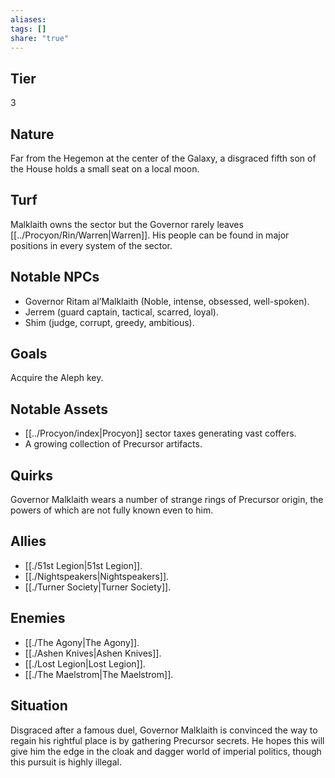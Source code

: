 ```yaml
---
aliases: 
tags: []
share: "true"
---
```

## Tier

3

## Nature

Far from the Hegemon at the center of the Galaxy, a disgraced fifth son of the House holds a small seat on a local moon.

## Turf

Malklaith owns the sector but the Governor rarely leaves [[../Procyon/Rin/Warren|Warren]]. His people can be found in major positions in every system of the sector.

## Notable NPCs

- Governor Ritam al’Malklaith (Noble, intense, obsessed, well-spoken).
- Jerrem (guard captain, tactical, scarred, loyal).
- Shim (judge, corrupt, greedy, ambitious).


## Goals

Acquire the Aleph key.

## Notable Assets

- [[../Procyon/index|Procyon]] sector taxes generating vast coffers.
- A growing collection of Precursor artifacts.


## Quirks

Governor Malklaith wears a number of strange rings of Precursor origin, the powers of which are not fully known even to him.

## Allies

- [[./51st Legion|51st Legion]].
- [[./Nightspeakers|Nightspeakers]].
- [[./Turner Society|Turner Society]].


## Enemies

- [[./The Agony|The Agony]].
- [[./Ashen Knives|Ashen Knives]].
- [[./Lost Legion|Lost Legion]].
- [[./The Maelstrom|The Maelstrom]].


## Situation

Disgraced after a famous duel, Governor Malklaith is convinced the way to regain his rightful place is by gathering Precursor secrets. He hopes this will give him the edge in the cloak and dagger world of imperial politics, though this pursuit is highly illegal.
